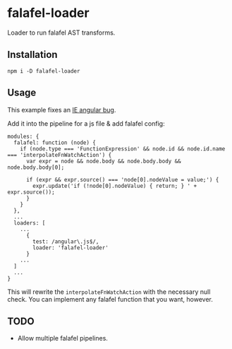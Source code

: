# falafel-loader
Loader to run falafel AST transforms.

## Installation

    npm i -D falafel-loader

## Usage

This example fixes an [IE angular bug](https://github.com/angular/angular.js/issues/8659#issuecomment-60176967).

Add it into the pipeline for a js file & add falafel config:

    modules: {
      falafel: function (node) {
        if (node.type === 'FunctionExpression' && node.id && node.id.name === 'interpolateFnWatchAction') {
          var expr = node && node.body && node.body.body && node.body.body[0];

          if (expr && expr.source() === 'node[0].nodeValue = value;') {
            expr.update('if (!node[0].nodeValue) { return; } ' + expr.source());
          }
        }
      },
      ...
      loaders: [
        ...
          {
            test: /angular\.js$/,
            loader: 'falafel-loader'
          }
        ...
      ]
      ...
    }

This will rewrite the `interpolateFnWatchAction` with the necessary null check. You can implement any falafel function that you want, however.

## TODO

* Allow multiple falafel pipelines.
